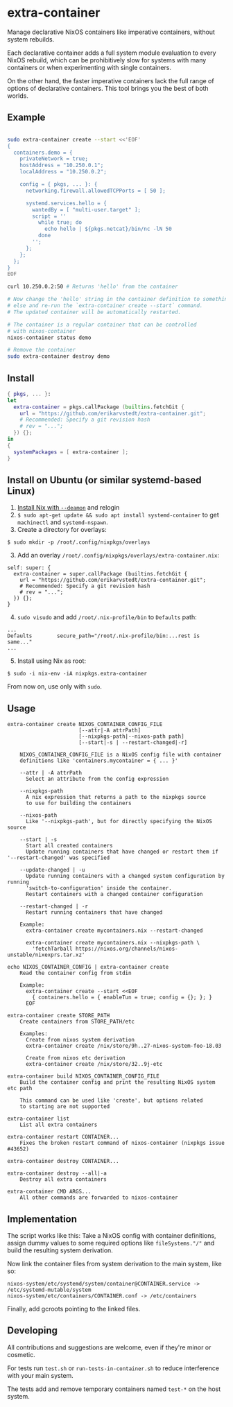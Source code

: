 # extra-container

Manage declarative NixOS containers like imperative containers, without system
rebuilds.

Each declarative container adds a full system module evaluation to every NixOS rebuild,
which can be prohibitively slow for systems with many containers or when experimenting
with single containers.

On the other hand, the faster imperative containers lack the full range of options of declarative containers.
This tool brings you the best of both worlds.

## Example

```bash

sudo extra-container create --start <<'EOF'
{
  containers.demo = {
    privateNetwork = true;
    hostAddress = "10.250.0.1";
    localAddress = "10.250.0.2";

    config = { pkgs, ... }: {
      networking.firewall.allowedTCPPorts = [ 50 ];

      systemd.services.hello = {
        wantedBy = [ "multi-user.target" ];
        script = ''
          while true; do
            echo hello | ${pkgs.netcat}/bin/nc -lN 50
          done
        '';
      };
    };
  };
}
EOF

curl 10.250.0.2:50 # Returns 'hello' from the container

# Now change the 'hello' string in the container definition to something
# else and re-run the `extra-container create --start` command.
# The updated container will be automatically restarted.

# The container is a regular container that can be controlled
# with nixos-container
nixos-container status demo

# Remove the container
sudo extra-container destroy demo
```

## Install

```nix
{ pkgs, ... }:
let
  extra-container = pkgs.callPackage (builtins.fetchGit {
    url = "https://github.com/erikarvstedt/extra-container.git";
    # Recommended: Specify a git revision hash
    # rev = "...";
  }) {};
in
{
  systemPackages = [ extra-container ];
}
```

## Install on Ubuntu (or similar systemd-based Linux)

1. [Install Nix with `--deamon`](https://nixos.org/nix/manual/#sect-multi-user-installation) and relogin
2. `$ sudo apt-get update && sudo apt install systemd-container` to get `machinectl` and `systemd-nspawn`.
3. Create a directory for overlays:
```
$ sudo mkdir -p /root/.config/nixpkgs/overlays
```
3. Add an overlay `/root/.config/nixpkgs/overlays/extra-container.nix`:
```
self: super: {
  extra-container = super.callPackage (builtins.fetchGit {
    url = "https://github.com/erikarvstedt/extra-container.git";
    # Recommended: Specify a git revision hash
    # rev = "...";
  }) {};
}
```
4. `sudo visudo` and add `/root/.nix-profile/bin` to `Defaults` path:
```
...
Defaults        secure_path="/root/.nix-profile/bin:...rest is same..."
...
```
5. Install using Nix as root:
```
$ sudo -i nix-env -iA nixpkgs.extra-container
```
From now on, use only with `sudo`.

## Usage
```
extra-container create NIXOS_CONTAINER_CONFIG_FILE
                       [--attr|-A attrPath]
                       [--nixpkgs-path|--nixos-path path]
                       [--start|-s | --restart-changed|-r]

    NIXOS_CONTAINER_CONFIG_FILE is a NixOS config file with container
    definitions like 'containers.mycontainer = { ... }'

    --attr | -A attrPath
      Select an attribute from the config expression

    --nixpkgs-path
      A nix expression that returns a path to the nixpkgs source
      to use for building the containers

    --nixos-path
      Like '--nixpkgs-path', but for directly specifying the NixOS source

    --start | -s
      Start all created containers
      Update running containers that have changed or restart them if '--restart-changed' was specified

    --update-changed | -u
      Update running containers with a changed system configuration by running
      'switch-to-configuration' inside the container.
      Restart containers with a changed container configuration

    --restart-changed | -r
      Restart running containers that have changed

    Example:
      extra-container create mycontainers.nix --restart-changed

      extra-container create mycontainers.nix --nixpkgs-path \
        'fetchTarball https://nixos.org/channels/nixos-unstable/nixexprs.tar.xz'

echo NIXOS_CONTAINER_CONFIG | extra-container create
    Read the container config from stdin

    Example:
      extra-container create --start <<EOF
        { containers.hello = { enableTun = true; config = {}; }; }
      EOF

extra-container create STORE_PATH
    Create containers from STORE_PATH/etc

    Examples:
      Create from nixos system derivation
      extra-container create /nix/store/9h..27-nixos-system-foo-18.03

      Create from nixos etc derivation
      extra-container create /nix/store/32..9j-etc

extra-container build NIXOS_CONTAINER_CONFIG_FILE
    Build the container config and print the resulting NixOS system etc path

    This command can be used like 'create', but options related
    to starting are not supported

extra-container list
    List all extra containers

extra-container restart CONTAINER...
    Fixes the broken restart command of nixos-container (nixpkgs issue #43652)

extra-container destroy CONTAINER...

extra-container destroy --all|-a
    Destroy all extra containers

extra-container CMD ARGS...
    All other commands are forwarded to nixos-container
```

## Implementation

The script works like this: Take a NixOS config with container definitions, assign
dummy values to some required options like `fileSystems."/"` and build the resulting
system derivation.

Now link the container files from system derivation to the main system, like so:
```
nixos-system/etc/systemd/system/container@CONTAINER.service -> /etc/systemd-mutable/system
nixos-system/etc/containers/CONTAINER.conf -> /etc/containers
```
Finally, add gcroots pointing to the linked files.


## Developing
All contributions and suggestions are welcome, even if they're minor or cosmetic.

For tests run `test.sh` or `run-tests-in-container.sh` to reduce interference with your main system.

The tests add and remove temporary containers named `test-*` on the host system.
